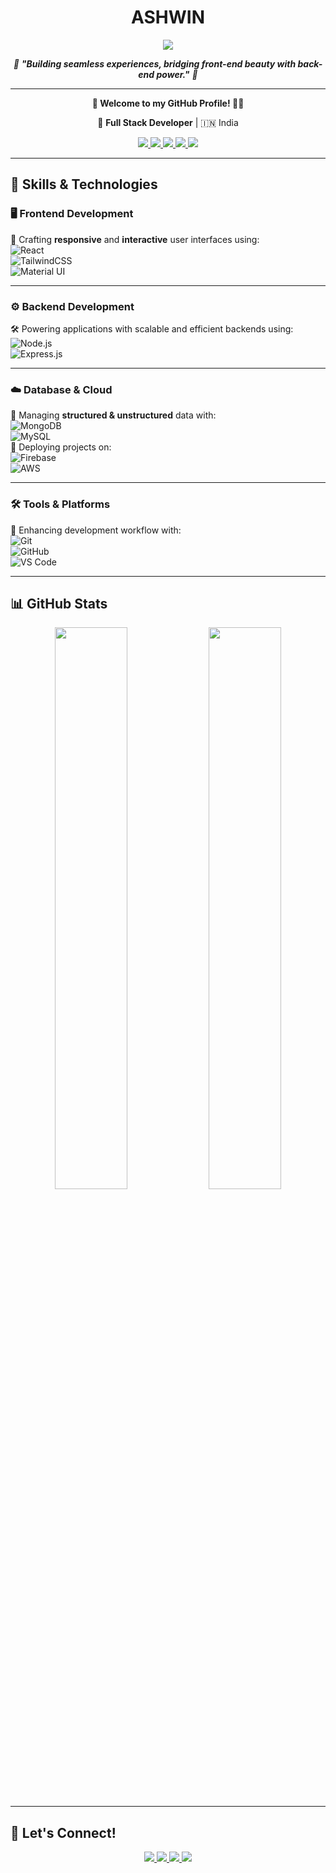 <h1 align="center"> ASHWIN </h1>

<p align="center">
  <img src="https://img.shields.io/badge/Ashwin-36BCF7?style=for-the-badge&logo=github&logoColor=white" />
</p>


<p align="center"><i>🌟 <b>"Building seamless experiences, bridging front-end beauty with back-end power."</b> 🌟</i></p>

---

<p align="center"><b>🌟 Welcome to my GitHub Profile! 👋🌟</b></p>
<p align="center">
  🚀 <b>Full Stack Developer</b> | 🇮🇳 India  
</p>

<p align="center">
  <a href="https://github.com/Ashw-in2006?tab=followers">
    <img src="https://img.shields.io/github/followers/Ashw-in2006?label=FOLLOWERS&style=flat-square" />
  </a>
  <a href="https://www.linkedin.com/in/ashwin-rajamurugan-842aa9289/">
    <img src="https://img.shields.io/badge/LinkedIn-blue?style=flat-square&logo=linkedin" />
  </a>
  <a href="https://leetcode.com/u/Ashwin-2006">
    <img src="https://img.shields.io/badge/LeetCode-FFA116?style=flat-square&logo=leetcode&logoColor=white" />
  </a>
  <a href="https://www.hackerrank.com/rajaashwin2006">
    <img src="https://img.shields.io/badge/HackerRank-2EC866?style=flat-square&logo=hackerrank&logoColor=white" />
  </a>
  <a href="https://www.codechef.com/users/rajaashwin2006">
    <img src="https://img.shields.io/badge/CodeChef-5B4638?style=flat-square&logo=codechef&logoColor=white" />
  </a>
</p>

---

## 🚀 Skills & Technologies  

### 🖥️ Frontend Development  
🌟 Crafting **responsive** and **interactive** user interfaces using:  
![React](https://img.shields.io/badge/-React-61DAFB?style=for-the-badge&logo=react&logoColor=white)  
![TailwindCSS](https://img.shields.io/badge/-TailwindCSS-38B2AC?style=for-the-badge&logo=tailwind-css&logoColor=white)  
![Material UI](https://img.shields.io/badge/-MaterialUI-0081CB?style=for-the-badge&logo=material-ui&logoColor=white)  

---

### ⚙️ Backend Development  
🛠️ Powering applications with scalable and efficient backends using:  
![Node.js](https://img.shields.io/badge/-Node.js-339933?style=for-the-badge&logo=node.js&logoColor=white)  
![Express.js](https://img.shields.io/badge/-Express.js-000000?style=for-the-badge&logo=express&logoColor=white)  

---

### ☁️ Database & Cloud  
💾 Managing **structured & unstructured** data with:  
![MongoDB](https://img.shields.io/badge/-MongoDB-47A248?style=for-the-badge&logo=mongodb&logoColor=white)  
![MySQL](https://img.shields.io/badge/-MySQL-4479A1?style=for-the-badge&logo=mysql&logoColor=white)  
🚀 Deploying projects on:  
![Firebase](https://img.shields.io/badge/-Firebase-FFCA28?style=for-the-badge&logo=firebase&logoColor=white)  
![AWS](https://img.shields.io/badge/-AWS-FF9900?style=for-the-badge&logo=amazon-aws&logoColor=white)  

---

### 🛠 Tools & Platforms  
🔧 Enhancing development workflow with:  
![Git](https://img.shields.io/badge/-Git-F05032?style=for-the-badge&logo=git&logoColor=white)  
![GitHub](https://img.shields.io/badge/-GitHub-181717?style=for-the-badge&logo=github&logoColor=white)  
![VS Code](https://img.shields.io/badge/-VSCode-007ACC?style=for-the-badge&logo=visual-studio-code&logoColor=white)  

---

## 📊 GitHub Stats  
<p align="center">
  <img src="https://github-readme-stats-sigma-five.vercel.app/api?username=Ashw-in2006&show_icons=true&theme=dark" width="48%" />
  <img src="https://github-readme-streak-stats.herokuapp.com/?user=Ashw-in2006&theme=dark" width="48%" />
</p>

---

## 🔗 Let's Connect!  
<p align="center">
  <a href="https://www.linkedin.com/in/ashwin-rajamurugan-842aa9289">
    <img src="https://img.shields.io/badge/LinkedIn-blue?style=for-the-badge&logo=linkedin" />
  </a>
  <a href="https://leetcode.com/u/Ashwin-2006">
    <img src="https://img.shields.io/badge/LeetCode-FFA116?style=for-the-badge&logo=leetcode&logoColor=white" />
  </a>
  <a href="https://www.hackerrank.com/rajaashwin2006">
    <img src="https://img.shields.io/badge/HackerRank-2EC866?style=for-the-badge&logo=hackerrank&logoColor=white" />
  </a>
  <a href="https://www.codechef.com/users/rajaashwin2006">
    <img src="https://img.shields.io/badge/CodeChef-5B4638?style=for-the-badge&logo=codechef&logoColor=white" />
  </a>
</p>
